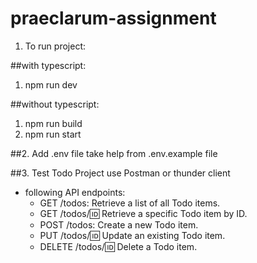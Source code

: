 # praeclarum-assignment

1. To run project:

##with typescript: 

1. npm run dev

##without typescript:

1. npm run build
2. npm run start

##2. Add .env file take help from .env.example file

##3. Test Todo Project use Postman or thunder client

   - following API endpoints:
     - GET /todos: Retrieve a list of all Todo items.
     - GET /todos/:id: Retrieve a specific Todo item by ID.
     - POST /todos: Create a new Todo item.
     - PUT /todos/:id: Update an existing Todo item.
     - DELETE /todos/:id: Delete a Todo item.
    
  
